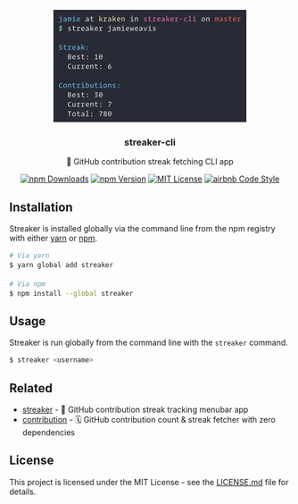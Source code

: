 <p align="center"><img src="screenshot.png" alt="Screenshot" width=346></p>
<h3 align="center">streaker-cli</h3>
<p align="center">🐙 GitHub contribution streak fetching CLI app</p>
<p align="center">
    <a href="https://npmjs.com/package/streaker"><img src="https://img.shields.io/npm/dt/streaker.svg" alt="npm Downloads"></a>
    <a href="https://npmjs.com/package/streaker"><img src="https://img.shields.io/npm/v/streaker.svg" alt="npm Version"></a>
    <a href="https://github.com/jamieweavis/streaker-cli/blob/master/LICENSE.md"><img src="https://img.shields.io/badge/license-MIT-blue.svg" alt="MIT License"></a>
    <a href="https://github.com/airbnb/javascript"><img src="https://img.shields.io/badge/codestyle-airbnb-fd5c63.svg" alt="airbnb Code Style"></a>
</p>

## Installation

Streaker is installed globally via the command line from the npm registry with either [yarn](https://github.com/yarnpkg/yarn) or [npm](https://github.com/npm/npm).

```sh
# Via yarn
$ yarn global add streaker

# Via npm
$ npm install --global streaker
```

## Usage

Streaker is run globally from the command line with the `streaker` command.

```sh
$ streaker <username>
```

## Related

- [streaker](https://github.com/jamieweavis/streaker) - 🐙 GitHub contribution streak tracking menubar app
- [contribution](https://github.com/jamieweavis/contribution) - 🗓 GitHub contribution count & streak fetcher with zero dependencies

## License

This project is licensed under the MIT License - see the [LICENSE.md](LICENSE.md) file for details.

